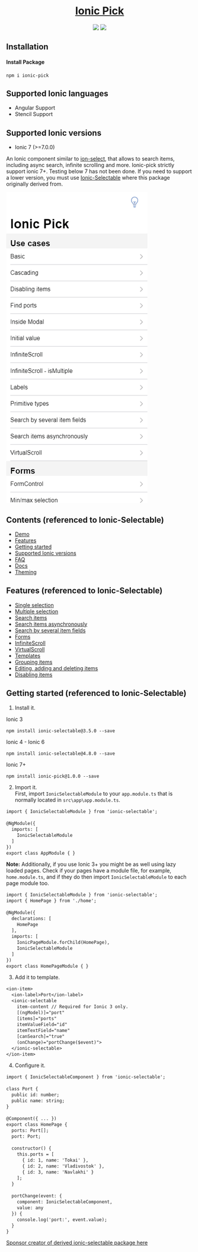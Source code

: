 <div align="center">
  <a href="https://www.chartjs.org/" target="_blank">
    <h1 align="center">Ionic Pick</h1>
  </a>
</div>
<p align="center">
    <a href="https://www.npmjs.com/package/ionic-pick"><img src="https://img.shields.io/npm/v/ionic-pick.svg"></a>
    <a href="https://www.npmjs.com/package/ionic-pick"><img src="https://img.shields.io/npm/dm/ionic-pick.svg"></a>
</p>

## Installation
#### Install Package
```shell
npm i ionic-pick
```

## Supported Ionic languages
- Angular Support
- Stencil Support

## Supported Ionic versions

- Ionic 7 (>=7.0.0)

An Ionic component similar to [ion-select](https://ionicframework.com/docs/api/select), that allows to search items, including async search, infinite scrolling and more. Ionic-pick strictly support ionic 7+. Testing below 7 has not been done. If you need to support a lower version, you must use [Ionic-Selectable](https://github.com/eakoriakin/ionic-selectable) where this package originally derived from.

![iOS Demo](images/demo.gif)

## Contents (referenced to Ionic-Selectable)

- [Demo](https://stackblitz.com/edit/ionic-selectable-v4-basic-usage?file=app/pages/home/home.html)
- [Features](#features)
- [Getting started](#getting-started)
- [Supported Ionic versions](#supported-ionic-versions)
- [FAQ](../../wiki#faq)
- [Docs](../../wiki)
- [Theming](../../wiki#theming)


## Features (referenced to Ionic-Selectable)

- [Single selection](https://stackblitz.com/edit/ionic-selectable-v4-basic-usage?file=app/pages/home/home.html)
- [Multiple selection](../../wiki#ismultiple)
- [Search items](https://stackblitz.com/edit/ionic-selectable-v4-basic-usage?file=app/pages/home/home.html)
- [Search items asynchronously](https://stackblitz.com/edit/ionic-selectable-v4-on-search-event?file=app/pages/home/home.html)
- [Search by several item fields](https://stackblitz.com/edit/ionic-selectable-v4-on-search-event?file=app/pages/home/home.html)
- [Forms](https://stackblitz.com/edit/ionic-selectable-v4-form-control?file=app/pages/home/home.html)
- [InfiniteScroll](https://stackblitz.com/edit/ionic-selectable-v4-infinite-scroll?file=app/pages/home/home.html)
- [VirtualScroll](https://stackblitz.com/edit/ionic-selectable-v4-virtual-scroll?file=app/pages/home/home.html)
- [Templates](../../wiki#templates)
- [Grouping items](../..//wiki#grouping)
- [Editing, adding and deleting items](../../wiki#editing)
- [Disabling items](../../wiki#disableditems)

## Getting started (referenced to Ionic-Selectable)

1. Install it.


Ionic 3
```
npm install ionic-selectable@3.5.0 --save
```
Ionic 4 - Ionic 6
```
npm install ionic-selectable@4.8.0 --save
```
Ionic 7+
```
npm install ionic-pick@1.0.0 --save
```


2. Import it.  
   First, import `IonicSelectableModule` to your `app.module.ts` that is normally located in `src\app\app.module.ts`.

```
import { IonicSelectableModule } from 'ionic-selectable';

@NgModule({
  imports: [
    IonicSelectableModule
  ]
})
export class AppModule { }

```

**Note:** Additionally, if you use Ionic 3+ you might be as well using lazy loaded pages. Check if your pages have a module file, for example, `home.module.ts`, and if they do then import `IonicSelectableModule` to each page module too.

```
import { IonicSelectableModule } from 'ionic-selectable';
import { HomePage } from './home';

@NgModule({
  declarations: [
    HomePage
  ],
  imports: [
    IonicPageModule.forChild(HomePage),
    IonicSelectableModule
  ]
})
export class HomePageModule { }

```

3. Add it to template.

```
<ion-item>
  <ion-label>Port</ion-label>
  <ionic-selectable
    item-content // Required for Ionic 3 only.
    [(ngModel)]="port"
    [items]="ports"
    itemValueField="id"
    itemTextField="name"
    [canSearch]="true"
    (onChange)="portChange($event)">
  </ionic-selectable>
</ion-item>
```

4. Configure it.

```
import { IonicSelectableComponent } from 'ionic-selectable';

class Port {
  public id: number;
  public name: string;
}

@Component({ ... })
export class HomePage {
  ports: Port[];
  port: Port;

  constructor() {
    this.ports = [
      { id: 1, name: 'Tokai' },
      { id: 2, name: 'Vladivostok' },
      { id: 3, name: 'Navlakhi' }
    ];
  }

  portChange(event: {
    component: IonicSelectableComponent,
    value: any
  }) {
    console.log('port:', event.value);
  }
}
```

[Sponsor creator of derived ionic-selectable package here](https://opencollective.com/ionic-selectable)